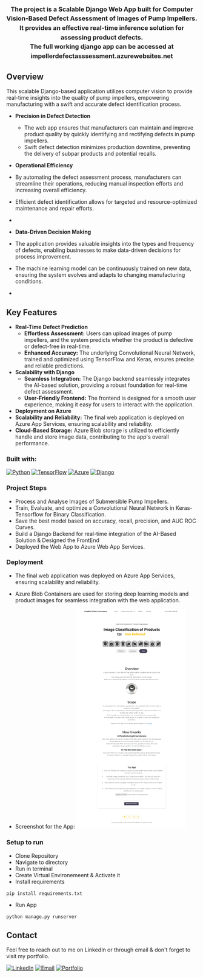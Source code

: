 
<h3 align="center" style=" line-height: 1.5;">The project is a Scalable Django Web App built for Computer Vision-Based Defect Assessment of Images of Pump Impellers.<br>
It provides an effective real-time inference solution for assessing product defects.
<br>
The full working django app can be accessed at <a >impellerdefectasssessment.azurewebsites.net</a></h3>

## Overview
This scalable Django-based application utilizes computer vision to provide real-time insights into the quality of pump impellers, empowering manufacturing  with a swift and accurate defect identification process.

* **Precision in Defect Detection**
  * The web app ensures that manufacturers can maintain and improve product quality by quickly identifying and rectifying defects in pump impellers.
  * Swift defect detection minimizes production downtime, preventing the delivery of subpar products and potential recalls.
 
* **Operational Efficiency**
* By automating the defect assessment process, manufacturers can streamline their operations, reducing manual inspection efforts and increasing overall efficiency.
* Efficient defect identification allows for targeted and resource-optimized maintenance and repair efforts.
* 
* **Data-Driven Decision Making**
* The application provides valuable insights into the types and frequency of defects, enabling businesses to make data-driven decisions for process improvement.
* The machine learning model can be continuously trained on new data, ensuring the system evolves and adapts to changing manufacturing conditions.
* 
## Key Features
* **Real-Time Defect Prediction**
  * **Effortless Assessment:** Users can upload images of pump impellers, and the system predicts whether the product is defective or defect-free in real-time.
  * **Enhanced Accuracy:** The underlying Convolutional Neural Network, trained and optimized using TensorFlow and Keras, ensures precise and reliable predictions.
* **Scalability with Django**
  * **Seamless Integration:** The Django backend seamlessly integrates the AI-based solution, providing a robust foundation for real-time defect assessment.
  * **User-Friendly Frontend:** The frontend is designed for a smooth user experience, making it easy for users to interact with the application.
* **Deployment on Azure**
* **Scalability and Reliability:** The final web application is deployed on Azure App Services, ensuring scalability and reliability.
* **Cloud-Based Storage:** Azure Blob storage is utilized to efficiently handle and store image data, contributing to the app's overall performance.
### Built with:

[![Python](https://img.shields.io/badge/Python-3.8%2B-blue?style=flat&logo=python)](https://www.python.org/)
[![TensorFlow](https://img.shields.io/badge/TensorFlow-Latest-blue?style=flat&logo=tensorflow)](https://www.tensorflow.org/)
[![Azure](https://img.shields.io/badge/Azure-Latest-blue?style=flat&logo=microsoft-azure)](https://azure.microsoft.com/)
[![Django](https://img.shields.io/badge/Django-Latest-blue?style=flat&logo=django)](https://www.djangoproject.com/)

### Project Steps
- Process and Analyse Images of Submersible Pump Impellers.
- Train, Evaluate, and optimize a Convolutional Neural Network in Keras-Tensorflow for Binary Classification.
- Save the best model based on accuracy, recall, precision, and AUC ROC Curves.
- Build a Django Backend for real-time integration of the AI-Based Solution & Designed the FrontEnd
- Deployed the Web App to Azure Web App Services.


### Deployment

* The final web application was deployed on Azure App Services, ensuring scalability and reliability. 
* Azure Blob Containers are used for storing deep learning models and product images for seamless integration with the web application.


* Screenshot for the App:
  <img src="webapp.jpeg" alt="Model Architecture" style="height:0%; width:60%;">


### Setup to run 

* Clone Repository
* Navigate to directory
* Run in terminal
* Create Virtual Environemeent & Activate it
* Install requirements
~~~
pip install requirements.txt
~~~
* Run App
~~~
python manage.py runserver
~~~


## Contact
 Feel free to reach out to me on LinkedIn or through email & don't forget to visit my portfolio.
 
[![LinkedIn](https://img.shields.io/badge/LinkedIn-Connect%20with%20Me-blue?style=flat&logo=linkedin)](https://www.linkedin.com/in/samiabelhaddad/)
[![Email](https://img.shields.io/badge/Email-Contact%20Me-brightgreen?style=flgat&logo=gmail)](mailto:samiamagbelhaddad@gmail.com)
[![Portfolio](https://img.shields.io/badge/Portfolio-Visit%20My%20Portfolio-white?style=flat&logo=website)](https://sambelh.azurewebsites.net/)
